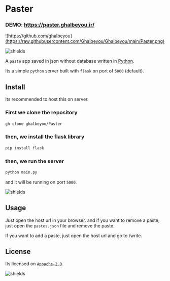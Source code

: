# Paster
### DEMO: https://paster.ghalbeyou.ir/
![https://github.com/ghalbeyou](https://raw.githubusercontent.com/Ghalbeyou/Ghalbeyou/main/Paster.png)

![shields](https://img.shields.io/github/license/Ghalbeyou/Paster?style=for-the-badge)

A `paste` app saved in json without database written in [Python](https://www.python.org/).

Its a simple `python` server built with `flask` on port of `5000` (default).
## Install
Its recommended to host this on server.

### First we clone the repository
```bash
gh clone ghalbeyou/Paster
```
### then, we install the flask library
```bash
pip install flask
```
### then, we run the server
```bash
python main.py
```
and it will be running on port `5000`.

![shields](https://img.shields.io/badge/NOTICE!-Don't%20use%20debug%20mode%20on%20on%20public%20server!%20use%20serv%20insted!-red?style=for-the-badge)
## Usage
Just open the host url in your browser. and if you want to remove a paste, just open the `pastes.json` file and remove the paste.

If you want to add a paste, just open the host url and go to /write.
## License
Its licensed on [`Appache-2.0`](LICENSE).

![shields](https://img.shields.io/badge/NOTICE!-Under%20Appache%20License-success?style=for-the-badge)
